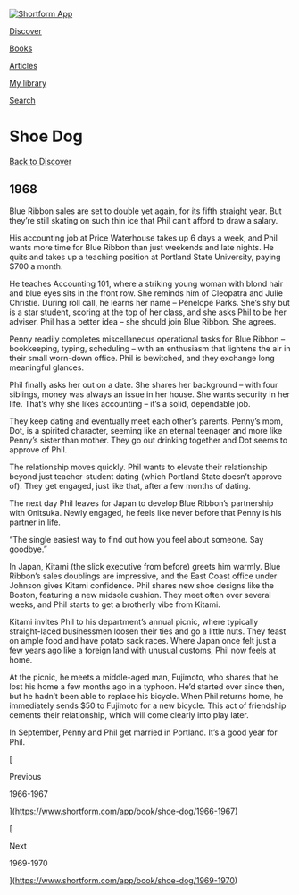 [![Shortform App](https://www.shortform.com/img/logo-dark.70c1b072.svg)](https://www.shortform.com/app)

[Discover](https://www.shortform.com/app)

[Books](https://www.shortform.com/app/books)

[Articles](https://www.shortform.com/app/articles)

[My library](https://www.shortform.com/app/library)

[Search](https://www.shortform.com/app/search)

# Shoe Dog

[Back to Discover](https://www.shortform.com/app)

## 1968

Blue Ribbon sales are set to double yet again, for its fifth straight year. But they’re still skating on such thin ice that Phil can’t afford to draw a salary.

His accounting job at Price Waterhouse takes up 6 days a week, and Phil wants more time for Blue Ribbon than just weekends and late nights. He quits and takes up a teaching position at Portland State University, paying $700 a month.

He teaches Accounting 101, where a striking young woman with blond hair and blue eyes sits in the front row. She reminds him of Cleopatra and Julie Christie. During roll call, he learns her name – Penelope Parks. She’s shy but is a star student, scoring at the top of her class, and she asks Phil to be her adviser. Phil has a better idea – she should join Blue Ribbon. She agrees.

Penny readily completes miscellaneous operational tasks for Blue Ribbon – bookkeeping, typing, scheduling – with an enthusiasm that lightens the air in their small worn-down office. Phil is bewitched, and they exchange long meaningful glances.

Phil finally asks her out on a date. She shares her background – with four siblings, money was always an issue in her house. She wants security in her life. That’s why she likes accounting – it’s a solid, dependable job.

They keep dating and eventually meet each other’s parents. Penny’s mom, Dot, is a spirited character, seeming like an eternal teenager and more like Penny’s sister than mother. They go out drinking together and Dot seems to approve of Phil.

The relationship moves quickly. Phil wants to elevate their relationship beyond just teacher-student dating (which Portland State doesn’t approve of). They get engaged, just like that, after a few months of dating.

The next day Phil leaves for Japan to develop Blue Ribbon’s partnership with Onitsuka. Newly engaged, he feels like never before that Penny is his partner in life.

“The single easiest way to find out how you feel about someone. Say goodbye.”

In Japan, Kitami (the slick executive from before) greets him warmly. Blue Ribbon’s sales doublings are impressive, and the East Coast office under Johnson gives Kitami confidence. Phil shares new shoe designs like the Boston, featuring a new midsole cushion. They meet often over several weeks, and Phil starts to get a brotherly vibe from Kitami.

Kitami invites Phil to his department’s annual picnic, where typically straight-laced businessmen loosen their ties and go a little nuts. They feast on ample food and have potato sack races. Where Japan once felt just a few years ago like a foreign land with unusual customs, Phil now feels at home.

At the picnic, he meets a middle-aged man, Fujimoto, who shares that he lost his home a few months ago in a typhoon. He’d started over since then, but he hadn’t been able to replace his bicycle. When Phil returns home, he immediately sends $50 to Fujimoto for a new bicycle. This act of friendship cements their relationship, which will come clearly into play later.

In September, Penny and Phil get married in Portland. It’s a good year for Phil.

[

Previous

1966-1967

](https://www.shortform.com/app/book/shoe-dog/1966-1967)

[

Next

1969-1970

](https://www.shortform.com/app/book/shoe-dog/1969-1970)